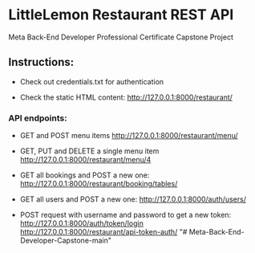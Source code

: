 # LittleLemon Restaurant REST API
Meta Back-End Developer Professional Certificate Capstone Project

## Instructions:

- Check out credentials.txt for authentication

- Check the static HTML content: http://127.0.0.1:8000/restaurant/

### API endpoints:

- GET and POST menu items
 http://127.0.0.1:8000/restaurant/menu/

- GET, PUT and DELETE a  single menu item 
http://127.0.0.1:8000/restaurant/menu/4

- GET all bookings and POST a new one:
http://127.0.0.1:8000/restaurant/booking/tables/

- GET all users and POST a new one:
http://127.0.0.1:8000/auth/users/

- POST request with username and password to get a new token:
http://127.0.0.1:8000/auth/token/login    
http://127.0.0.1:8000/restaurant/api-token-auth/ "# Meta-Back-End-Developer-Capstone-main" 

